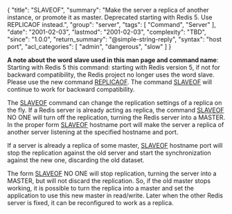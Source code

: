 {
  "title": "SLAVEOF",
  "summary": "Make the server a replica of another instance, or promote it as master. Deprecated starting with Redis 5. Use REPLICAOF instead.",
  "group": "server",
  "tags": [
    "Command",
    "Server"
  ],
  "date": "2001-02-03",
  "lastmod": "2001-02-03",
  "complexity": "TBD",
  "since": "1.0.0",
  "return_summary": "@simple-string-reply",
  "syntax": "host port",
  "acl_categories": [
    "admin",
    "dangerous",
    "slow"
  ]
}

**A note about the word slave used in this man page and command name**: Starting with Redis 5 this command: starting with Redis version 5, if not for backward compatibility, the Redis project no longer uses the word slave. Please use the new command [REPLICAOF](/commands/replicaof). The command [SLAVEOF](/commands/slaveof) will continue to work for backward compatibility.

The [SLAVEOF](/commands/slaveof) command can change the replication settings of a replica on the fly.
If a Redis server is already acting as replica, the command [SLAVEOF](/commands/slaveof) NO ONE will
turn off the replication, turning the Redis server into a MASTER.
In the proper form [SLAVEOF](/commands/slaveof) hostname port will make the server a replica of
another server listening at the specified hostname and port.

If a server is already a replica of some master, [SLAVEOF](/commands/slaveof) hostname port will stop
the replication against the old server and start the synchronization against the
new one, discarding the old dataset.

The form [SLAVEOF](/commands/slaveof) NO ONE will stop replication, turning the server into a
MASTER, but will not discard the replication.
So, if the old master stops working, it is possible to turn the replica into a
master and set the application to use this new master in read/write.
Later when the other Redis server is fixed, it can be reconfigured to work as a
replica.

